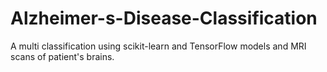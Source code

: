 # Alzheimer-s-Disease-Classification
A multi classification using scikit-learn and TensorFlow models and MRI scans of patient's brains. 
